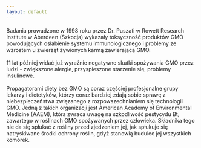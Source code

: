 ```yaml
---
layout: default
---
```


<!--1--><p style="margin: 0px 0px 18px; font-size: 18px; font-family: Helvetica;">
Badania prowadzone w 1998 roku przez Dr. Puszati w Rowett Research
Institute w Aberdeen (Szkocja) wykazały toksyczność produktów GMO powodujących osłabienie systemu immunologicznego i problemy ze wzrostem u zwierząt żywionych karmą zawierającą GMO.<br><br>11 lat później widać już wyraźnie negatywne skutki spożywania GMO przez ludzi - zwiększone alergie, przyspieszone starzenie się, problemy insulinowe. <br><br>Propagatorami diety bez GMO są coraz częściej profesjonalne grupy lekarzy i dietetyków, którzy coraz bardziej zdają sobie sprawę z niebezpieczeństwa związanego z rozpowszechnianiem się technologii GMO. Jedną z takich organizacji jest American
Academy of Environmental Medicine (AAEM), która zwraca uwagę na szkodliwość pestycydu Bt, zawartego w roślinach GMO spożywanych przez człowieka. Składnika tego nie da się spłukać z rośliny przed zjedzeniem jej, jak spłukuje się natryskiwane środki ochrony roślin, gdyż stanowią budulec jej wszystkich komórek.<br></p>